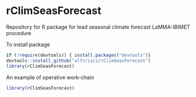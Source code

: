 # rClimSeasForecast

Repository for R package for lead seasonal climate forecast LaMMA-IBIMET  procedure

To install package 

```R
if (!require(devtools)) { install.packages("devtools")}
devtools::install_github("alfcrisci/rClimSeasForecast")
library(rClimSeasForecast)
```

An example of operative work-chain 

```R
library(rClimSeasForecast)
